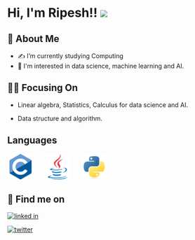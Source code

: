 
# Hi, I'm Ripesh!! <img src="https://media.giphy.com/media/hvRJCLFzcasrR4ia7z/giphy.gif" width="30px">



## 🚀 About Me
- ✍️ I’m currently studying  Computing 
- 🌱 I'm interested in data science, machine learning and AI.





## 👨‍💻 Focusing On

- Linear algebra, Statistics, Calculus for data science and AI.

- Data structure and algorithm.


## Languages

<div class="lang-img">
<img src ="https://raw.githubusercontent.com/devicons/devicon/master/icons/c/c-original.svg" width="60px" style="padding-right:20px">
<img src ="https://raw.githubusercontent.com/devicons/devicon/master/icons/java/java-original.svg" width="60px" style="padding-right:20px">
<img src ="https://raw.githubusercontent.com/devicons/devicon/master/icons/python/python-original.svg" width="60px" style="padding-right:20px">
</div>



## 🔗 Find me on

[![linked in](https://img.shields.io/badge/linkedin-0A66C2?style=for-the-badge&logo=linkedin&logoColor=white)](https://www.linkedin.com/in/ripesh-bista-327238172/)

[![twitter](https://img.shields.io/badge/twitter-1DA1F2?style=for-the-badge&logo=twitter&logoColor=white)](https://twitter.com/bistaripesh)


